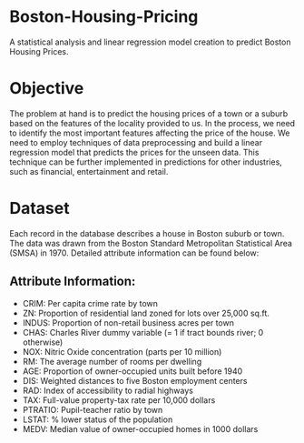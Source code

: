 # Boston-Housing-Pricing
A statistical analysis and linear regression model creation to predict Boston Housing Prices.

# Objective
The problem at hand is to predict the housing prices of a town or a suburb based on the features of the locality provided to us. In the process, we need to identify the most important features affecting the price of the house. We need to employ techniques of data preprocessing and build a linear regression model that predicts the prices for the unseen data. This technique can be further implemented in predictions for other industries, such as financial, entertainment and retail.

# Dataset
Each record in the database describes a house in Boston suburb or town. The data was drawn from the Boston Standard Metropolitan Statistical Area (SMSA) in 1970. Detailed attribute information can be found below:

## Attribute Information:

- CRIM: Per capita crime rate by town
- ZN: Proportion of residential land zoned for lots over 25,000 sq.ft.
- INDUS: Proportion of non-retail business acres per town
- CHAS: Charles River dummy variable (= 1 if tract bounds river; 0 otherwise)
- NOX: Nitric Oxide concentration (parts per 10 million)
- RM: The average number of rooms per dwelling
- AGE: Proportion of owner-occupied units built before 1940
- DIS: Weighted distances to five Boston employment centers
- RAD: Index of accessibility to radial highways
- TAX: Full-value property-tax rate per 10,000 dollars
- PTRATIO: Pupil-teacher ratio by town
- LSTAT: % lower status of the population
- MEDV: Median value of owner-occupied homes in 1000 dollars
